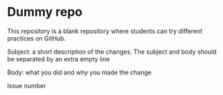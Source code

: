 # Dummy repo
This repository is a blank repository where students can try different practices on GitHub.


Subject: a short description of the changes. The subject and body should be separated by an extra empty line

Body: what you did and why you made the change 

Issue number
